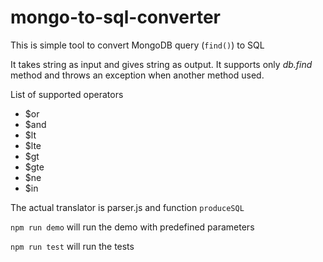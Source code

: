 # mongo-to-sql-converter
This is simple tool to convert MongoDB query (```find()```) to SQL

It takes string as input and gives string as output. It supports only _db.find_ method and throws an exception when another method used.

List of supported operators

* $or
* $and
* $lt
* $lte
* $gt
* $gte
* $ne
* $in


The actual translator is parser.js and function `produceSQL`

```npm run demo``` will run the demo with predefined parameters

```npm run test``` will run the tests
